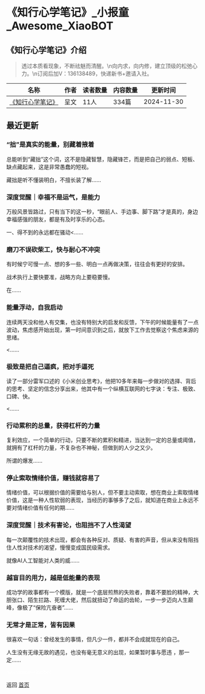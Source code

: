 # 《知行心学笔记》_小报童_Awesome_XiaoBOT

## 《知行心学笔记》介绍
> 透过本质看现象，不断祛魅而清醒。\n向内求，向内修，建立顶级的松弛心力。\n订阅后加V：136138489，快递新书+邀请入社。  
  


|名称|作者|读者数量|内容数量|更新时间|
|---|---|---|---|---|
|[《知行心学笔记》](https://xiaobot.net/p/xinqingnian?refer=0b133df9-27dc-423b-8101-639049001c13)|呈文|11人|334篇|2024-11-30|

## 最近更新
### “拙”是真实的能量，别藏着掖着

总能听到“藏拙”这个词，这不是隐藏智慧，隐藏锋芒，而是把自己的弱点、短板、缺点藏起来，这是非常愚蠢的短视。

藏拙是听不懂装明白，不擅长装了解......

### 深度觉醒｜幸福不是运气，是能力

万般风景皆路过，只有当下的这一秒，“眼前人、手边事、脚下路”才是真的，身边幸福感强的朋友，都是有及时享乐的心态。

一、得不到的永远都在骚动<......

### 磨刀不误砍柴工，快与耐心不冲突

有时候宁可慢一点、想的多一些、明白一点再做决策，往往会有更好的安排。

战术执行上要快要准，战略方向上要稳要慢。

在......

### 能量浮动，自我启动

连续两天没和他人有交集，也没有特别大的启发和反馈，下午的时候能量有了一点波动，焦虑感开始出现，第一时间意识到之后，就放下工作去觉察这个焦虑来源的思绪。

<......

### 极致是把自己逼疯，把对手逼死

读了一部分雷军口述的《小米创业思考》，他把10多年来每一步做对的选择、背后的思考、坚定的信念分享出来，他其中有一个纵横互联网的七字诀：专注、极致、口碑、快。

<......

### 行动累积的总量，获得杠杆的力量

复利效应，一个简单的行动，只要不断的累积和精进，当达到一定的总量或阈值，就拥有了杠杆的力量，不复杂也不神秘，但做到的人少之又少。

所谓的爆发......

### 停止索取情绪价值，赚钱就容易了

情绪价值，可以根据价值的需要给与别人，但不要主动索取，想在商业上索取情绪价值，这是一种人性软弱的表现，当经历的事够多了之后，就知道在商业上永远不要对情绪价值有任何的期......

### 深度觉醒｜技术有害论，也阻挡不了人性渴望

每一次颠覆性的技术出现，都会有各种反对、质疑、有害的声音，但从来没有阻挡住人性对技术的渴望，慢慢变成国民级需求。

就像AI人工智能对人类的威......

### 越盲目的用力，越是低能量的表现

成功学的故事都有一个模版，就是一个底层煎熬的失败者，靠着不要脸的精神，大胆张口、陌生拦路、死缠大佬，然后就扭动了命运的齿轮，一步一步迈向人生巅峰，像极了“保险亢奋者”......

### 无常才是正常，皆有因果

很喜欢一句话：曾经发生的事情，但凡少一件，都并不会成就现在的自己。

人生没有无缘无故的遇见，也没有毫无意义的出现，如果暂时事与愿违 ，那一定......


<a href="https://github.com/Reno9527/awesome-xiaobot" style="color: white; text-decoration: none;">awesome-xiaobot</a>

返回 [首页](../README.md)
